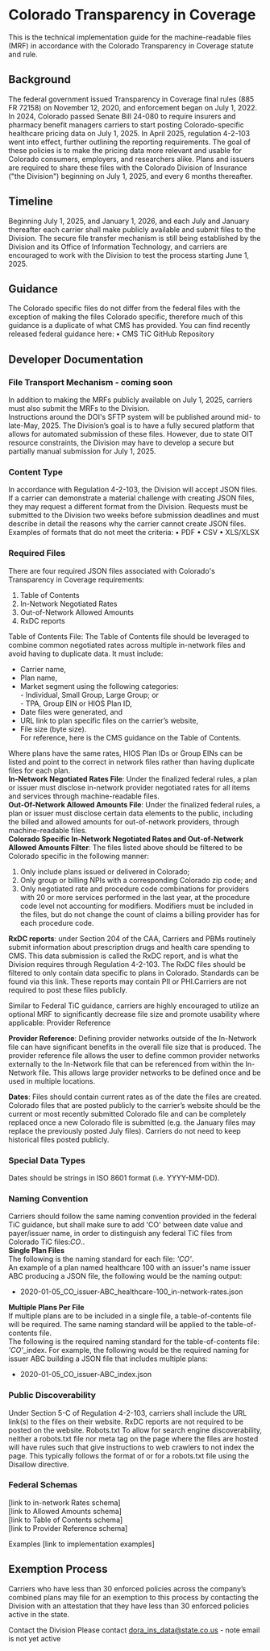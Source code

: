 # Colorado Transparency in Coverage

This is the technical implementation guide for the machine-readable files (MRF) in accordance with the Colorado Transparency in Coverage statute and rule.

## Background
The federal government issued Transparency in Coverage final rules (885 FR 72158) on November 12, 2020, and enforcement began on July 1, 2022.
In 2024, Colorado passed Senate Bill 24-080 to require insurers and pharmacy benefit managers carriers to start posting Colorado-specific healthcare pricing data on July 1, 2025. In April 2025, regulation 4-2-103 went into effect, further outlining the reporting requirements.
The goal of these policies is to make the pricing data more relevant and usable for Colorado consumers, employers, and researchers alike.
Plans and issuers are required to share these files with the Colorado Division of Insurance ("the Division") beginning on July 1, 2025, and every 6 months thereafter.

## Timeline
Beginning July 1, 2025, and January 1, 2026, and each July and January thereafter each carrier
shall make publicly available and submit files to the Division. The secure file transfer mechanism is still being established by the Division and its Office of Information Technology, and carriers are encouraged to work with the Division to test the process starting June 1, 2025.

## Guidance
The Colorado specific files do not differ from the federal files with the exception of making the files Colorado specific, therefore much of this guidance is a duplicate of what CMS has provided. 
You can find recently released federal guidance here:
•	CMS TiC GitHub Repository

## Developer Documentation
### File Transport Mechanism - coming soon   
In addition to making the MRFs publicly available on July 1, 2025, carriers must also submit the MRFs to the Division.   
Instructions around the DOI's SFTP system will be published around mid- to late-May, 2025. The Division’s goal is to have a fully secured platform that allows for automated submission of these files. However, due to state OIT resource constraints, the Division may have to develop a secure but partially manual submission for July 1, 2025. 
### Content Type
In accordance with Regulation 4-2-103, the Division will accept JSON files. If a carrier can demonstrate a material challenge with creating JSON files, they may request a different format from the Division. Requests must be submitted to the Division two weeks before submission deadlines and must describe in detail the reasons why the carrier cannot create JSON files.
Examples of formats that do not meet the criteria:
•	PDF
•	CSV
•	XLS/XLSX

### Required Files
There are four required JSON files associated with Colorado's Transparency in Coverage requirements:
1.	Table of Contents
2.	In-Network Negotiated Rates
3.	Out-of-Network Allowed Amounts
4.	RxDC reports  

Table of Contents File: The Table of Contents file should be leveraged to combine common negotiated rates across multiple in-network files and avoid having to duplicate data. It must include:   
- Carrier name,  
- Plan name,  
- Market segment using the following categories:  
        - Individual, Small Group, Large Group; or  
        - TPA, Group EIN or HIOS Plan ID,  
- Date files were generated, and  
- URL link to plan specific files on the carrier’s website,  
- File size (byte size).  
For reference, here is the CMS guidance on the Table of Contents.  

Where plans have the same rates, HIOS Plan IDs or Group EINs can be listed and point to the correct in network files rather than having duplicate files for each plan.  
**In-Network Negotiated Rates File**: Under the finalized federal rules, a plan or issuer must disclose in-network provider negotiated rates for all items and services through machine-readable files.  
**Out-Of-Network Allowed Amounts File**: Under the finalized federal rules, a plan or issuer must disclose certain data elements to the public, including the billed and allowed amounts for out-of-network providers, through machine-readable files.  
**Colorado Specific In-Network Negotiated Rates and Out-of-Network Allowed Amounts Filter**: The files listed above should be filtered to be Colorado specific in the following manner:  
1.	Only include plans issued or delivered in Colorado;  
2.	Only group or billing NPIs with a corresponding Colorado zip code; and  
3.	Only negotiated rate and procedure code combinations for providers with 20 or more services performed in the last year, at the procedure code level not accounting for modifiers. Modifiers must be included in the files, but do not change the count of claims a billing provider has for each procedure code.  

**RxDC reports**: under Section 204 of the CAA, Carriers and PBMs routinely submit information about prescription drugs and health care spending to CMS. This data submission is called the RxDC report, and is what the Division requires through Regulation 4-2-103. The RxDC files should be filtered to only contain data specific to plans in Colorado. Standards can be found via this link. These reports may contain PII or PHI.Carriers are not required to post these files publicly.  

Similar to Federal TiC guidance, carriers are highly encouraged to utilize an  optional MRF to significantly decrease file size and promote usability where applicable: Provider Reference  

**Provider Reference**: Defining provider networks outside of the In-Network file can have significant benefits in the overall file size that is produced. The provider reference file allows the user to define common provider networks externally to the In-Network file that can be referenced from within the In-Network file. This allows large provider networks to be defined once and be used in multiple locations.  

**Dates**: Files should contain current rates as of the date the files are created. Colorado files that are posted publicly to the carrier’s website should be the current or most recently submitted Colorado file and can be completely replaced once a new Colorado file is submitted (e.g. the January files may replace the previously posted July files).  Carriers do not need to keep historical files posted publicly.

### Special Data Types
Dates should be strings in ISO 8601 format (i.e. YYYY-MM-DD).

### Naming Convention  
Carriers should follow the same naming convention provided in the federal TiC guidance, but shall make sure to add 'CO' between date value and payer/issuer name, in order to distinguish any federal TiC files from Colorado TiC files:<YYYY-MM-DD>_CO_<payer or issuer name>_<plan name>_<file type name>.<file extension>.  
**Single Plan Files**  
The following is the naming standard for each file: <YYYY-MM-DD>_'CO'_<payer or issuer name>_<plan name>_<file type name>.<file extension>  
An example of a plan named healthcare 100 with an issuer's name issuer ABC producing a JSON file, the following would be the naming output:  
- 2020-01-05_CO_issuer-ABC_healthcare-100_in-network-rates.json  

**Multiple Plans Per File**  
If multiple plans are to be included in a single file, a table-of-contents file will be required. The same naming standard will be applied to the table-of-contents file.  
The following is the required naming standard for the table-of-contents file: <YYYY-MM-DD>_'CO'_<payer or issuer name>_index.<file extension>
For example, the following would be the required naming for issuer ABC building a JSON file that includes multiple plans:  
- 2020-01-05_CO_issuer-ABC_index.json

### Public Discoverability
Under Section 5-C of Regulation 4-2-103, carriers shall include the URL link(s) to the files on their website. RxDC reports are not required to be posted on the website.
Robots.txt
To allow for search engine discoverability, neither a robots.txt file nor meta tag on the page where the files are hosted will have rules such that give instructions to web crawlers to not index the page.
This typically follows the format of or for a robots.txt file using the Disallow directive.

### Federal Schemas
[link to in-network Rates schema]   
[link to Allowed Amounts schema]  
[link to Table of Contents schema]  
[link to Provider Reference schema]  

Examples
[link to implementation examples]  

## Exemption Process
Carriers who have less than 30 enforced policies across the company’s combined plans may file for an exemption to this process by contacting the Division with an attestation that they have less than 30 enforced policies active in the state.

Contact the Division
Please contact dora_ins_data@state.co.us - note email is not yet active


